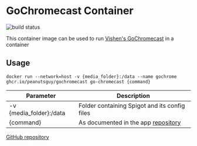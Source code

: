 # GoChromecast Container
![build status](https://github.com/peanutsguy/gochromecast/actions/workflows/docker-image.yml/badge.svg)

This container image can be used to run [Vishen's GoChromecast](https://github.com/vishen/go-chromecast) in a container

## Usage
```docker
docker run --network=host -v {media_folder}:/data --name gochrome ghcr.io/peanutsguy/gochromecast go-chromecast {command}
```

| Parameter | Description |
| - | - |
| -v {media_folder}:/data | Folder containing Spigot and its config files |
| {command} | As documented in the app [repository](https://github.com/vishen/go-chromecast) |

[GitHub repository](https://github.com/peanutsguy/gochromecast)